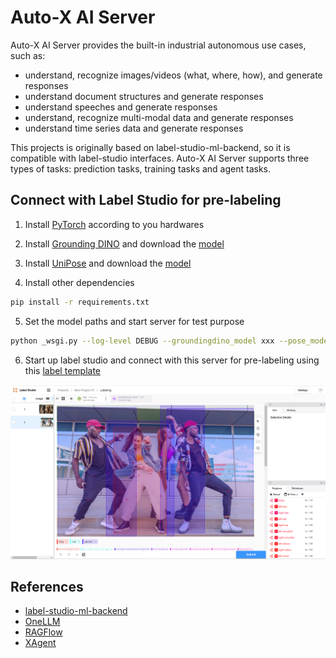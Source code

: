 # Auto-X AI Server

Auto-X AI Server provides the built-in industrial autonomous use cases, such as:
- understand, recognize images/videos (what, where, how), and generate responses
- understand document structures and generate responses
- understand speeches and generate responses
- understand, recognize multi-modal data and generate responses
- understand time series data and generate responses

This projects is originally based on label-studio-ml-backend, so it is compatible with label-studio interfaces.
Auto-X AI Server supports three types of tasks: prediction tasks, training tasks and agent tasks.

## Connect with Label Studio for pre-labeling

1. Install [PyTorch](https://pytorch.org/) according to you hardwares

2. Install [Grounding DINO](https://github.com/IDEA-Research/GroundingDINO) and download the [model](https://github.com/IDEA-Research/GroundingDINO/releases/download/v0.1.0-alpha/groundingdino_swint_ogc.pth)

3. Install [UniPose](https://github.com/IDEA-Research/UniPose) and download the [model](https://drive.google.com/file/d/13gANvGWyWApMFTAtC3ntrMgx0fOocjIa/view)

4. Install other dependencies

```bash
pip install -r requirements.txt
```

5. Set the model paths and start server for test purpose

```bash
python _wsgi.py --log-level DEBUG --groundingdino_model xxx --pose_model xxx
```

6. Start up label studio and connect with this server for pre-labeling using this [label template](./label_templates/visual.xml)

<div  align="center">
  <img src="assets/image_demo_results.png" width="800"/>
</div>

## References

- [label-studio-ml-backend](https://github.com/HumanSignal/label-studio-ml-backend)
- [OneLLM](https://github.com/csuhan/OneLLM)
- [RAGFlow](https://github.com/infiniflow/ragflow)
- [XAgent](https://github.com/OpenBMB/XAgent)